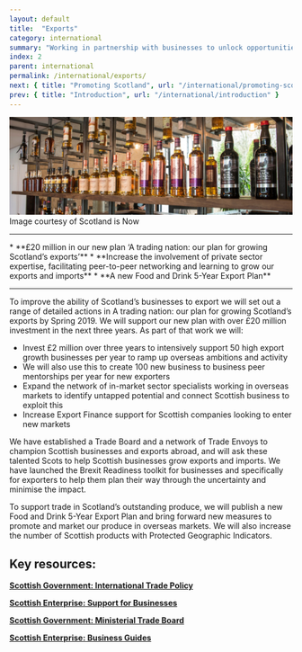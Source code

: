 ```yaml
---
layout: default
title:  "Exports"
category: international
summary: "Working in partnership with businesses to unlock opportunities for trade."
index: 2
parent: international
permalink: /international/exports/
next: { title: "Promoting Scotland", url: "/international/promoting-scotland/" }
prev: { title: "Introduction", url: "/international/introduction" }
---
```

![Exports Photo](/assets/images/pageimages/international1.jpg)
Image courtesy of Scotland is Now
<br>
<hr>
* **£20 million in our new plan ‘A trading nation: our plan for growing Scotland’s exports’**
* **Increase the involvement of private sector expertise, facilitating peer-to-peer networking and learning to grow our exports and imports**
* **A new Food and Drink 5-Year Export Plan**

<hr>

To improve the ability of Scotland’s businesses to export we will set out a range of detailed actions in A trading nation: our plan for growing Scotland’s exports by Spring 2019.  We will support our new plan with over £20 million investment in the next three years.  As part of that work we will:
* Invest £2 million over three years to intensively support 50 high export growth businesses per year to ramp up overseas ambitions and activity
* We will also use this to create 100 new business to business peer mentorships per year for new exporters
* Expand the network of in-market sector specialists working in overseas markets to identify untapped potential and connect Scottish business to exploit this
* Increase Export Finance support for Scottish companies looking to enter new markets

We have established a Trade Board and a network of Trade Envoys to champion Scottish businesses and exports abroad, and will ask these talented Scots to help Scottish businesses grow exports and imports. We have launched the Brexit Readiness toolkit for businesses and specifically for exporters to help them plan their way through the uncertainty and minimise the impact.

To support trade in Scotland’s outstanding produce, we will publish a new Food and Drink 5-Year Export Plan and bring forward new measures to promote and market our produce in overseas markets.  We will also increase the number of Scottish products with Protected Geographic Indicators.


## Key resources:
**[Scottish Government: International Trade Policy](https://beta.gov.scot/policies/international-trade-and-investment/latest/)**  

**[Scottish Enterprise: Support for Businesses](https://www.scottish-enterprise.com/support-for-businesses/exports-and-international-markets)**  

**[Scottish Government: Ministerial Trade Board](https://beta.gov.scot/groups/ministerial-trade-board/)**  

**[Scottish Enterprise: Business Guides](https://www.scottish-enterprise.com/learning-zone/business-guides-and-webinars/components-folder/business-guides-and-webinar-listing/prepare-for-brexit-toolkit)**
 
